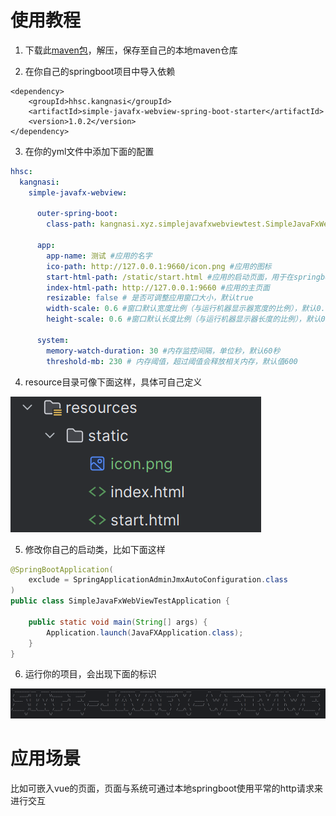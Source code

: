 # 使用教程

1. 下载此[maven包](https://github.com/naledao/simpleJavaFxWebView/releases/download/1.0.2/hhsc.zip)，解压，保存至自己的本地maven仓库

2. 在你自己的springboot项目中导入依赖

```promql
<dependency>
    <groupId>hhsc.kangnasi</groupId>
    <artifactId>simple-javafx-webview-spring-boot-starter</artifactId>
    <version>1.0.2</version>
</dependency>
```

3. 在你的yml文件中添加下面的配置

```yml
hhsc:
  kangnasi:
    simple-javafx-webview:

      outer-spring-boot:
        class-path: kangnasi.xyz.simplejavafxwebviewtest.SimpleJavaFxWebViewTestApplication #你的项目的springboot启动类路径

      app:
        app-name: 测试 #应用的名字
        ico-path: http://127.0.0.1:9660/icon.png #应用的图标
        start-html-path: /static/start.html #应用的启动页面，用于在springboot启动前的过渡页面
        index-html-path: http://127.0.0.1:9660 #应用的主页面
        resizable: false # 是否可调整应用窗口大小，默认true
        width-scale: 0.6 #窗口默认宽度比例（与运行机器显示器宽度的比例），默认0.8
        height-scale: 0.6 #窗口默认长度比例（与运行机器显示器长度的比例），默认0.8

      system:
        memory-watch-duration: 30 #内存监控间隔，单位秒，默认60秒
        threshold-mb: 230 # 内存阈值，超过阈值会释放相关内存，默认值600
```

4. resource目录可像下面这样，具体可自己定义

![](2.png)

5. 修改你自己的启动类，比如下面这样

```java
@SpringBootApplication(
    exclude = SpringApplicationAdminJmxAutoConfiguration.class
)
public class SimpleJavaFxWebViewTestApplication {

    public static void main(String[] args) {
        Application.launch(JavaFXApplication.class);
    }
}
```

6. 运行你的项目，会出现下面的标识

![](1.png)

# 应用场景

比如可嵌入vue的页面，页面与系统可通过本地springboot使用平常的http请求来进行交互
